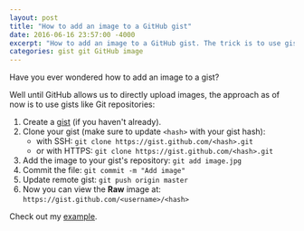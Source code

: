 ```yaml
---
layout: post
title: "How to add an image to a GitHub gist"
date: 2016-06-16 23:57:00 -4000
excerpt: "How to add an image to a GitHub gist. The trick is to use gist like a Git repository."
categories: gist git GitHub image
---
```


Have you ever wondered how to add an image to a gist?

Well until GitHub allows us to directly upload images, the approach as of now is to use gists like Git repositories:

1. Create a [gist](https://gist.github.com) (if you haven't already).
2. Clone your gist (make sure to update `<hash>` with your gist hash):
   - with SSH: `git clone https://gist.github.com/<hash>.git`
   - or with HTTPS: `git clone https://gist.github.com/<hash>.git`
3. Add the image to your gist's repository: `git add image.jpg`
4. Commit the file: `git commit -m "Add image"`
5. Update remote gist: `git push origin master`
6. Now you can view the **Raw** image at: `https://gist.github.com/<username>/<hash>`

Check out my [example](https://gist.github.com/remarkablemark/feff40b0a522f0c41c4eff0b77ea1d47).
